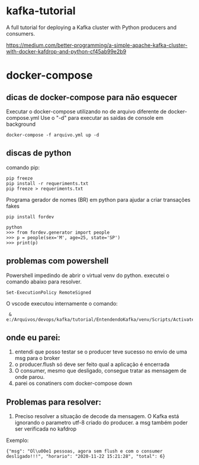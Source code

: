 # kafka-tutorial

A full tutorial for deploying a Kafka cluster with Python producers and consumers.

https://medium.com/better-programming/a-simple-apache-kafka-cluster-with-docker-kafdrop-and-python-cf45ab99e2b9


# docker-compose
## dicas de docker-compose para não esquecer

Executar o docker-compose utilizando no de arquivo diferente de docker-compose.yml
Use o "-d" para executar as saidas de console em background


```
docker-compose -f arquivo.yml up -d
```
## discas de python

comando pip:

```
pip freeze
pip install -r requeriments.txt
pip freeze > requeriments.txt
```

Programa gerador de nomes (BR) em python para ajudar a criar transações fakes

```
pip install fordev

python
>>> from fordev.generator import people
>>> p = people(sex='M', age=25, state='SP')
>>> print(p)
```

## problemas com powershell

Powershell impedindo de abrir o virtual venv do python. executei o comando abaixo para resolver.

```
Set-ExecutionPolicy RemoteSigned

```
O vscode executou internamente o comando: 


```
 & e:/Arquivos/devops/kafka/tutorial/EntendendoKafka/venv/Scripts/Activate.ps1
```

## onde eu parei:

1. entendi que posso testar se o producer teve sucesso no envio de uma msg para o broker
2. o producer.flush só deve ser feito qual a aplicação é encerrada
3. O consumer, mesmo que desligado, consegue tratar as mensagem de onde parou.
4. parei os conatiners com docker-compose down

## Problemas para resolver:

1. Preciso resolver a situação de decode da mensagem. O Kafka está ignorando o parametro utf-8 criado do producer. a msg também poder ser verificada no kafdrop

Exemplo:
```
{"msg": "Ol\u00e1 pessoas, agora sem flush e com o consumer desligado!!!", "horario": "2020-11-22 15:21:28", "total": 6}
```